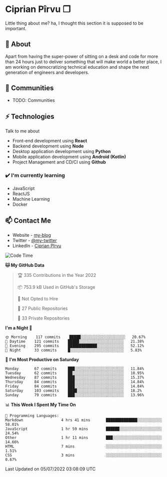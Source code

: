 # Ciprian Pîrvu ❐

Little thing about me? ha, I thought this section it is supposed to be important.

## 🧐 About

Apart from having the super-power of sitting on a desk and code for more than 24 hours just to deliver something that will make world a better place, I am working on democratizing technical education and shape the next generation of engineers and developers.

## 👯 Communities

-   TODO: Communities

## ⚡ Technologies

Talk to me about

-   Front-end development using **React**
-   Backend development using **Node**
-   Desktop application development using **Python**
-   Mobile application development using **Android (Kotlin)**
-   Project Management and CD/CI using **Github**

### ✔️ I'm currently learning

-   JavaScript
-   ReactJS
-   Machine Learning
-   Docker

## 📫 Contact Me

-   Website - [my-blog]()
-   Twitter - [@my-twitter]()
-   LinkedIn - [Ciprian Pîrvu](https://www.linkedin.com/in/p%C3%AErvu-ciprian-cristian-4415991b1/)

<!--START_SECTION:waka-->
![Code Time](http://img.shields.io/badge/Code%20Time-1%2C250%20hrs%2046%20mins-blue)

**🐱 My GitHub Data** 

> 🏆 335 Contributions in the Year 2022
 > 
> 📦 753.9 kB Used in GitHub's Storage 
 > 
> 🚫 Not Opted to Hire
 > 
> 📜 27 Public Repositories 
 > 
> 🔑 33 Private Repositories  
 > 
**I'm a Night 🦉** 

```text
🌞 Morning    117 commits    █████░░░░░░░░░░░░░░░░░░░░   20.67% 
🌆 Daytime    121 commits    █████░░░░░░░░░░░░░░░░░░░░   21.38% 
🌃 Evening    295 commits    █████████████░░░░░░░░░░░░   52.12% 
🌙 Night      33 commits     █░░░░░░░░░░░░░░░░░░░░░░░░   5.83%

```
📅 **I'm Most Productive on Saturday** 

```text
Monday       67 commits     ███░░░░░░░░░░░░░░░░░░░░░░   11.84% 
Tuesday      62 commits     ██░░░░░░░░░░░░░░░░░░░░░░░   10.95% 
Wednesday    87 commits     ███░░░░░░░░░░░░░░░░░░░░░░   15.37% 
Thursday     84 commits     ███░░░░░░░░░░░░░░░░░░░░░░   14.84% 
Friday       84 commits     ███░░░░░░░░░░░░░░░░░░░░░░   14.84% 
Saturday     103 commits    ████░░░░░░░░░░░░░░░░░░░░░   18.2% 
Sunday       79 commits     ███░░░░░░░░░░░░░░░░░░░░░░   13.96%

```


📊 **This Week I Spent My Time On** 

```text
💬 Programming Languages: 
Markdown                 4 hrs 41 mins       ██████████████░░░░░░░░░░░   58.01% 
JavaScript               1 hr 59 mins        ██████░░░░░░░░░░░░░░░░░░░   24.54% 
Other                    1 hr 11 mins        ███░░░░░░░░░░░░░░░░░░░░░░   14.66% 
HTML                     7 mins              ░░░░░░░░░░░░░░░░░░░░░░░░░   1.51% 
CSS                      3 mins              ░░░░░░░░░░░░░░░░░░░░░░░░░   0.67%

```


 Last Updated on 05/07/2022 03:08:09 UTC
<!--END_SECTION:waka-->
